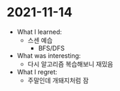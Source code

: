 # 2021-11-14

- What I learned: 
  - 스센 예습
    - BFS/DFS
- What was interesting:
  - 다시 알고리즘 복습해보니 재밌음 
- What I regret: 
  - 주말인데 개돼지처럼 잠